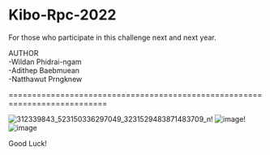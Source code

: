 # Kibo-Rpc-2022
For those who participate in this challenge next and next year.

AUTHOR </br>
-Wildan Phidrai-ngam </br>
-Adithep Baebmuean </br>
-Natthawut Prngknew </br>


===========================================================================

![312339843_523150336297049_3231529483871483709_n](https://user-images.githubusercontent.com/96933734/197929308-35efb074-1169-431d-b40f-9600a49564b3.jpg)!
![image](https://user-images.githubusercontent.com/96933734/200840776-9bdcf4e8-7f27-464d-b0c8-10e436796e54.png)!
![image](https://user-images.githubusercontent.com/96933734/200841296-f291a429-4ddf-409f-a79e-71ef5a13d757.png)

Good Luck!

